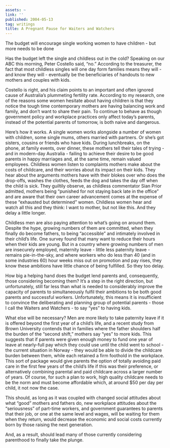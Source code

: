 ```yaml
---
assets: ~
link: ''
published: 2004-05-13
tag: writings
title: A Pregnant Pause for Waiters and Watchers
---
```

The budget will encourage single working women to have children - but
more needs to be done

Has the budget left the single and childless out in the cold? Speaking
on our ABC this morning, Peter Costello said, “no.” According to the
treasurer, the fact that most childless singles will one day form
families means they will - and know they will - eventually be the
beneficiaries of handouts to new mothers and couples with kids.

Costello is right, and his claim points to an important and often
ignored cause of Australia’s plummeting fertility rate. According to my
research, one of the reasons some women hesitate about having children
is that they notice the tough time contemporary mothers are having
balancing work and family, and don’t want to share their pain. To
continue to behave as though government policy and workplace practices
only affect today’s parents, instead of the potential parents of
tomorrow, is both naive and dangerous.

Here’s how it works. A single women works alongside a number of women
with children, some single mums, others married with partners. Or she’s
got sisters, cousins or friends who have kids. During lunchbreaks, on
the phone, at family events, over dinner, these mothers tell their tales
of trying - and in modern-day Australia - failing to achieve their
desire to be good parents in happy marriages and, at the same time,
remain valued employees. Childless women listen to complaints mothers
make about the costs of childcare, and their worries about its impact on
their kids. They hear about the arguments mothers have with their blokes
over who does the drop-offs, washes the clothes, feeds the dog and takes
the day off when the child is sick. They guiltily observe, as childless
commentator Sian Prior admitted, mothers being “punished for not staying
back late in the office” and are aware that their own career advancement
comes at the expense of these “exhausted but determined” women.
Childless women hear and watch all this and they think: I want to
mother, but not like this. And they delay a little longer.

Childless men are also paying attention to what’s going on around them.
Despite the hype, growing numbers of them are committed, when they
finally do become fathers, to being “accessible” and intimately involved
in their child’s life. One survey found that many want to reduce their
hours when their kids are young. But in a country where growing numbers
of men are insecurely employed, maternity leave - little less paternity
leave - remains pie-in-the-sky, and where workers who do less than 40
(and in some industries 60) hour weeks miss out on promotion and pay
rises, they know these ambitions have little chance of being fulfilled.
So they too delay.

How big a helping hand does the budget lend parents and, consequently,
those considering becoming them? It’s a step in the right direction, but
unfortunately, still far less than what is needed to considerably
improve the capacity of parents to simultaneously fulfil their ambitions
to be both good parents and successful workers. Unfortunately, this
means it is insufficient to convince the deliberating and planning group
of potential parents - those I call the Waiters and Watchers - to say
“yes” to having kids.

What else will be necessary? Men are more likely to take paternity leave
if it is offered beyond the first year of a child’s life, and a recent
study from Brown University contends that in families where the father
shoulders half the burden of the “second shift,” mothers say “yes” to
more kids. This suggests that if parents were given enough money to fund
one year of leave at nearly-full pay which they could use until the
child went to school - the current situation in Norway - they would be
able to divide the childcare burden between them, while each retained a
firm foothold in the workplace. This sort of package would give parents
the option of totally avoiding paid care in the first few years of the
child’s life if this was their preference, or alternatively combining
parental and paid childcare across a larger number of years. Of course,
for such a plan to work, high quality childcare needs to be the norm and
must become affordable which, at around $50 per day per child, it not
now the case.

This should, as long as it was coupled with changed social attitudes
about what “good” mothers and fathers do, new workplace attitudes about
the “seriousness” of part-time workers, and government guarantees to
parents that their job, or one at the same level and wages, will be
waiting for them when they return, would decrease the economic and
social costs currently born by those raising the next generation.

And, as a result, should lead many of those currently considering
parenthood to finally take the plunge.